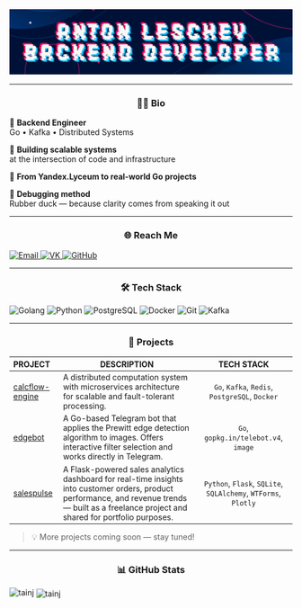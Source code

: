 <div align="center">
  <img src="./img/banner.png">
</div>

---

<h3 align="center">👨‍💻 Bio</h3>

🚀 **Backend Engineer**  
Go • Kafka • Distributed Systems

🔧 **Building scalable systems**  
at the intersection of code and infrastructure

🎯 **From Yandex.Lyceum to real-world Go projects**

🦆 **Debugging method**  
Rubber duck — because clarity comes from speaking it out

---

<h3 align="center">🌐 Reach Me</h3>

<a href="leshyovantoha@yandex.ru">
  <img src="https://img.shields.io/badge/Email-orange?style=for-the-badge&logo=maildotru&logoColor=%23FFFFFF" alt="Email">
</a>
<a href="https://vk.com/id834484148">
  <img src="https://img.shields.io/badge/VK-%230077FF?style=for-the-badge&logo=vk&logoColor=%23FFFFFF" alt="VK">
</a>
<a href="https://github.com/tainj">
  <img src="https://img.shields.io/badge/GitHub-%23181717?style=for-the-badge&logo=github&logoColor=%23FFFFFF" alt="GitHub">
</a>

---

<h3 align="center">🛠️ Tech Stack</h3>

![Golang](https://img.shields.io/badge/Golang-%2300ADD8?style=for-the-badge&logo=go&logoColor=%23FFFFFF&logoSize=10)
![Python](https://img.shields.io/badge/python-%233776AB?style=for-the-badge&logo=python&logoColor=%23FFFFFF)
![PostgreSQL](https://img.shields.io/badge/postgresql-%234169E1?style=for-the-badge&logo=postgresql&logoColor=%23FFFFFF)
![Docker](https://img.shields.io/badge/docker-%232496ED?style=for-the-badge&logo=docker&logoColor=%23FFFFFF)
![Git](https://img.shields.io/badge/Git-%23F05032?style=for-the-badge&logo=git&logoColor=%23FFFFFF)
![Kafka](https://img.shields.io/badge/Kafka-%23231F20?style=for-the-badge&logo=apachekafka&logoColor=%23FFFFFF)

---

<h3 align="center">🎯 Projects</h3>

| PROJECT                                                       | DESCRIPTION                                                                                                                                                                                        |                            TECH STACK                            |
|:--------------------------------------------------------------|----------------------------------------------------------------------------------------------------------------------------------------------------------------------------------------------------|:----------------------------------------------------------------:|
| [calcflow-engine](https://github.com/tainj/calcflow-engine)   | A distributed computation system with microservices architecture for scalable and fault-tolerant processing.                                                                                       |          `Go`, `Kafka`, `Redis`, `PostgreSQL`, `Docker`          |
| [edgebot](https://github.com/tainj/edgebot)                   | A Go-based Telegram bot that applies the Prewitt edge detection algorithm to images. Offers interactive filter selection and works directly in Telegram.                                           |                  `Go`, `gopkg.in/telebot.v4`, `image`            |
| [salespulse](https://github.com/tainj/salespulse)             | A Flask-powered sales analytics dashboard for real-time insights into customer orders, product performance, and revenue trends — built as a freelance project and shared for portfolio purposes.   |  `Python`, `Flask`, `SQLite`, `SQLAlchemy`, `WTForms`, `Plotly`  |

<blockquote>
💡 More projects coming soon — stay tuned! 
</blockquote>

---

<h3 align="center">📊 GitHub Stats</h3>

<p><img align="left" src="https://github-readme-stats.vercel.app/api/top-langs?username=tainj&show_icons=true&locale=en&layout=compact" alt="tainj" /></p>

<p>&nbsp;<img align="center" src="https://github-readme-stats.vercel.app/api?username=tainj&show_icons=true&locale=en" alt="tainj" /></p>
